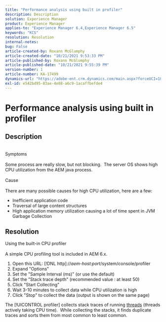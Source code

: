 ```yaml
---
title: "Performance analysis using built in profiler"
description: Description
solution: Experience Manager
product: Experience Manager
applies-to: "Experience Manager 6.4,Experience Manager 6.5"
keywords: "KCS"
resolution: Resolution
internal-notes: 
bug: False
article-created-by: Roxann McGlumphy
article-created-date: "10/21/2021 9:53:33 PM"
article-published-by: Roxann McGlumphy
article-published-date: "10/21/2021 9:55:39 PM"
version-number: 1
article-number: KA-17499
dynamics-url: "https://adobe-ent.crm.dynamics.com/main.aspx?forceUCI=1&pagetype=entityrecord&etn=knowledgearticle&id=05e3864f-b932-ec11-b6e5-000d3a5ba97a"
exl-id: e542bd95-83ae-4e88-a6c9-1acaffbefde4
---
```

# Performance analysis using built in profiler

## Description

<br>Symptoms<br><br>
Some process are really slow, but not blocking.  The server OS shows high CPU utilization from the AEM java process.
<br><br>Cause<br><br>
There are many possible causes for high CPU utilization, here are a few:

- Inefficient application code
- Traversal of large content structures
- High application memory utilization causing a lot of time spent in JVM Garbage Collection



## Resolution

Using the built-in CPU profiler<br><br>
A simple CPU profiling tool is included in AEM 6.x.

1. Open this URL: [!DNL http]://*aem-host:port*/system/console/profiler
2. Expand "Options"
3. Set the "Sample Interval (ms)" (or use the default)
4. Set the "Stack trace depth" (recommended value : at least 50)
5. Click "Start Collecting"
6. Wait 3-10 minutes to collect data while CPU utilization is high
7. Click "Stop" to collect the data (output is shown on the same page)


The [!UICONTROL profiler] collects stack traces of running [threads](https://docs.oracle.com/javase/tutorial/essential/concurrency/threads.html) (threads actively taking CPU time).  While collecting the stacks, it finds duplicate traces and sorts them from most common to least common.

